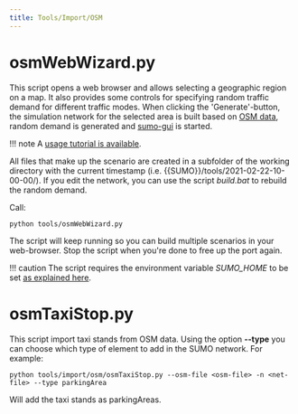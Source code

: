 ```yaml
---
title: Tools/Import/OSM
---
```


# osmWebWizard.py

This script opens a web browser and allows selecting a geographic region
on a map. It also provides some controls for specifying random traffic
demand for different traffic modes. When clicking the 'Generate'-button,
the simulation network for the selected area is built based on [OSM data](../../Networks/Import/OpenStreetMap.md), random demand is
generated and [sumo-gui](../../sumo-gui.md) is started.

!!! note
    A [usage tutorial is available](../../Tutorials/OSMWebWizard.md).

All files that make up the scenario are created in a subfolder of the
working directory with the current timestamp (i.e.
{{SUMO}}/tools/2021-02-22-10-00-00/). If you edit the network, you can use the
script *build.bat* to rebuild the random demand.

Call:

```
python tools/osmWebWizard.py
```

The script will keep running so you can build multiple scenarios in your
web-browser. Stop the script when you're done to free up the port again.

!!! caution
    The script requires the environment variable *SUMO_HOME* to be set [as explained here](../../Basics/Basic_Computer_Skills.md#additional_environment_variables).


# osmTaxiStop.py

This script import taxi stands from OSM data. Using the option **--type** you can choose which type of element to add in the SUMO network. For example:

```
python tools/import/osm/osmTaxiStop.py --osm-file <osm-file> -n <net-file> --type parkingArea
```

Will add the taxi stands as parkingAreas.
